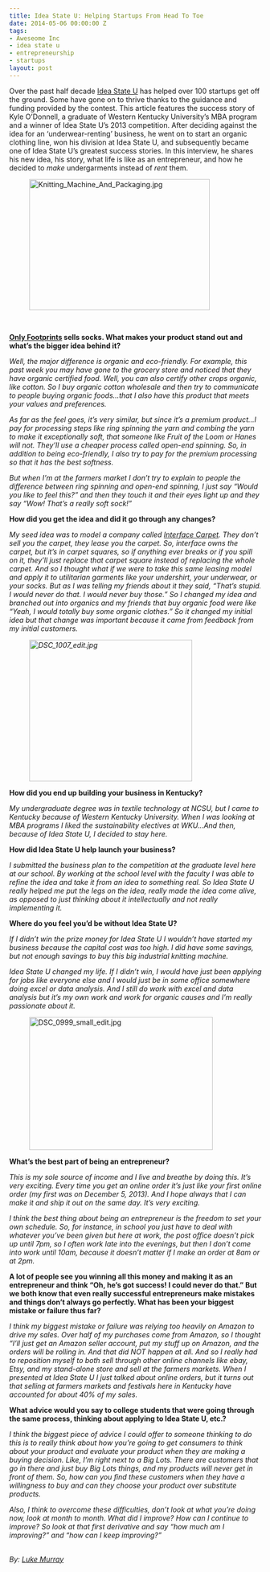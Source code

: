 ```yaml
---
title: Idea State U: Helping Startups From Head To Toe
date: 2014-05-06 00:00:00 Z
tags:
- Aweseome Inc
- idea state u
- entrepreneurship
- startups
layout: post
---
```

 
<p>Over the past half decade <a href="http://www.ideastateu.com" target="_blank">Idea State U</a> has helped over 100 startups get off the ground.  Some have gone on to thrive thanks to the guidance and funding provided by the contest.  This article features the success story of Kyle O’Donnell, a graduate of Western Kentucky University’s MBA program and a winner of Idea State U’s 2013 competition. After deciding against the idea for an ‘underwear-renting’ business, he went on to start an organic clothing line, won his division at Idea State U, and subsequently became one of Idea State U’s greatest success stories.  In this interview, he shares his new idea, his story, what life is like as an entrepreneur, and how he decided to <em>make</em> undergarments instead of <em>rent</em> them.</p>
<p><span><figure class="tmblr-full" data-orig-height="1062" data-orig-width="1600" data-orig-src="https://lh4.googleusercontent.com/bglcKuHfv6zy7ZyVRPdPuSP7l091SkJi3qxAw61jIdW58DBjZwpIiSN2ETIAPBWuWbNo_0kuqltoM1zDEJCU36chBlUpwKERrPB1mUNG3E7mdpGW3Hcue52emiWBnRrULQ"><img alt="Knitting_Machine_And_Packaging.jpg" height="261px;" src="https://66.media.tumblr.com/ef305a3c6630fa507bb4806bdc00a8d0/tumblr_inline_pk0h9lLkRN1spm8pc_540.jpg" width="359px;" data-orig-height="1062" data-orig-width="1600" data-orig-src="https://lh4.googleusercontent.com/bglcKuHfv6zy7ZyVRPdPuSP7l091SkJi3qxAw61jIdW58DBjZwpIiSN2ETIAPBWuWbNo_0kuqltoM1zDEJCU36chBlUpwKERrPB1mUNG3E7mdpGW3Hcue52emiWBnRrULQ"/></figure><br/></span></p>
<p><strong><a href="http://www.onlyfootprints.us/" target="_blank">Only Footprints</a> sells socks.  What makes your product stand out  and what’s the bigger idea behind it? </strong></p>
<p><em>Well, the major difference is organic and eco-friendly.  For example, this past week you may have gone to the grocery store and noticed that they have organic certified food.  Well, you can also certify other crops organic, like cotton.  So I buy organic cotton wholesale and then try to communicate to people buying organic foods&hellip;that I also have this product that meets your values and preferences.</em></p>
<p><em>As far as the feel goes, it’s very similar, but since it’s a premium product&hellip;I pay for processing steps like ring spinning the yarn and combing the yarn to make it exceptionally soft, that someone like Fruit of the Loom or Hanes will not.  They’ll use a cheaper process called open-end spinning.  So, in addition to being eco-friendly, I also try to pay for the premium processing so that it has the best softness.</em></p>
<p><em>But when I’m at the farmers market I don’t try to explain to people the difference between ring spinning and open-end spinning, I just say “Would you like to feel this?” and then they touch it and their eyes light up and they say “Wow!  That’s a really soft sock!”</em></p>
<p><strong>How did you get the idea and did it go through any changes?</strong></p>
<p><span> </span><em>My seed idea was to model a company called <a href="http://www.interface.com/US/en-US/homepage" target="_blank">Interface Carpet</a>.  They don’t sell you the carpet, they lease you the carpet.  So, interface owns the carpet, but it’s in carpet squares, so if anything ever breaks or if you spill on it, they’ll just replace that carpet square instead of replacing the whole carpet.  And so I thought what if we were to take this same leasing model and apply it to utilitarian garments like your undershirt, your underwear, or your socks.  But as I was telling my friends about it they said, “That’s stupid.  I would never do that. I would never buy those.”  So I changed my idea and branched out into organics and my friends that buy organic food were like “Yeah, I would totally buy some organic clothes.”  So it changed my initial idea but that change was important because it came from feedback from my initial customers.</em></p>
<p><em><figure class="tmblr-full" data-orig-height="1063" data-orig-width="1600" data-orig-src="https://lh5.googleusercontent.com/tuAK1Tuzn7mnujahelmFEh1sW1M-wZCCVpLWRYCYTIooHHZlwprNybraVhkp4e_vDn4xrOrssNmrCZe6hmqsY872G0xrZyT9otVClNce1lm0Ws2zCPKyCuNXXTJl314ZNA"><img alt="DSC_1007_edit.jpg" height="282px;" src="https://66.media.tumblr.com/b1be8f24c8f90b9e72a3375ca91829c9/tumblr_inline_pk0h9lgZxk1spm8pc_540.jpg" width="324px;" data-orig-height="1063" data-orig-width="1600" data-orig-src="https://lh5.googleusercontent.com/tuAK1Tuzn7mnujahelmFEh1sW1M-wZCCVpLWRYCYTIooHHZlwprNybraVhkp4e_vDn4xrOrssNmrCZe6hmqsY872G0xrZyT9otVClNce1lm0Ws2zCPKyCuNXXTJl314ZNA"/></figure></em></p>
<p><strong>How did you end up building your business in Kentucky?</strong></p>
<p><em>My undergraduate degree was in textile technology at NCSU, but  I came to Kentucky because of Western Kentucky University.  When I was looking at MBA programs I liked the sustainability electives at WKU&hellip;And then, because of Idea State U, I decided to stay here.</em></p>
<p><strong>How did Idea State U help launch your business?</strong></p>
<p><em>I submitted the business plan to the competition at the graduate level here at our school.  By working at the school level with the faculty I was able to refine the idea and take it from an idea to something real.  So Idea State U really helped me put the legs on the idea, really made the idea come alive, as opposed to just thinking about it intellectually and not really implementing it.  </em></p>
<p><strong>Where do you feel you’d be without Idea State U?</strong></p>
<p><em>If I didn’t win the prize money for Idea State U I wouldn’t have started my business because the capital cost was too high.  I did have some savings, but not enough savings to buy this big industrial knitting machine.</em></p>
<p><em>Idea State U changed my life.  If I didn’t win, I would have just been applying for jobs like everyone else and I would just be in some office somewhere doing excel or data analysis.  And I still do work with excel and data analysis but it’s my own work and work for organic causes and I’m really passionate about it.</em></p>
<p><figure class="tmblr-full" data-orig-height="1212" data-orig-width="1600" data-orig-src="https://lh6.googleusercontent.com/prFzM_uacO9PCFLA_59J4xr8D_mxO0v0gpyh688KmiQzvrQgJOYLNemGTrvGYREN54c03y1uBGmpobdEYnbTz33d4vhedZ3LyU8RTfDah0MYMqy4PSZie02Ryd0jjYeLHg"><img alt="DSC_0999_small_edit.jpg" height="265px;" src="https://66.media.tumblr.com/3a39f4e3fe5217d1c828ad3dfe697737/tumblr_inline_pk0h9mJmcr1spm8pc_540.jpg" width="365px;" data-orig-height="1212" data-orig-width="1600" data-orig-src="https://lh6.googleusercontent.com/prFzM_uacO9PCFLA_59J4xr8D_mxO0v0gpyh688KmiQzvrQgJOYLNemGTrvGYREN54c03y1uBGmpobdEYnbTz33d4vhedZ3LyU8RTfDah0MYMqy4PSZie02Ryd0jjYeLHg"/></figure></p>
<p><strong>What’s the best part of being an entrepreneur?</strong></p>
<p><em>This is my sole source of income and I live and breathe by doing this.  It’s very exciting. Every time you get an online order it’s just like your first online order (my first was on December 5, 2013).  And I hope always that I can make it and ship it out on the same day.  It’s very exciting.</em></p>
<p><em>I think the best thing about being an entrepreneur is the freedom to set your own schedule.  So, for instance, in school you just have to deal with whatever you’ve been given but here at work, the post office doesn’t pick up until 7pm, so I often work late into the evenings, but then I don’t come into work until 10am, because it doesn’t matter if I make an order at 8am or at 2pm.</em></p>
<p><strong>A lot of people see you winning all this money and making it as an entrepreneur and think “Oh, he’s got success!  I could never do that.”  But we both know that even really successful entrepreneurs make mistakes and things don’t always go perfectly.  What has been your biggest mistake or failure thus far?</strong></p>
<p><em>I think my biggest mistake or failure was relying too heavily on Amazon to drive my sales.  Over half of my purchases come from Amazon, so I thought “I’ll just get an Amazon seller account, put my stuff up on Amazon, and the orders will be rolling in.  And that did NOT happen at all.  And so I really had to reposition myself to both sell through other online channels like ebay, Etsy, and my stand-alone store and sell at the farmers markets.  When I presented at Idea State U I just talked about online orders, but it turns out that selling at farmers markets and festivals here in Kentucky have accounted for about 40% of my sales.  </em></p>
<p><strong>What advice would you say to college students that were going through the same process, thinking about applying to Idea State U, etc.?</strong></p>
<p><em>I think the biggest piece of advice I could offer to someone thinking to do this is to really think about how you’re going to get consumers to think about your product and evaluate your product when they are making a buying decision.  Like, I’m right next to a Big Lots.  There are customers that go in there and just buy Big Lots things, and my products will never get in front of them.  So, how can you find these customers when they have a willingness to buy and can they choose your product over substitute products.</em></p>
<p><em>Also, I think to overcome these difficulties, don’t look at what you’re doing now, look at month to month.  What did I improve?  How can I continue to improve?  So look at that first derivative and say “how much am I improving?” and “how can I keep improving?”</em></p>
<p><em><br/>By: <a href="https://plus.google.com/111114853802637128409?rel=author" target="_blank">Luke Murray</a></em></p>
